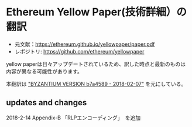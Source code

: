 # Ethereum Yellow Paper(技術詳細）の翻訳

- 元文献：https://ethereum.github.io/yellowpaper/paper.pdf
- レポジトリ: https://github.com/ethereum/yellowpaper

yellow paperは日々アップデートされているため、訳した時点と最新のものは内容が異なる可能性があります。

本翻訳は ["BYZANTIUM VERSION b7a4589 - 2018-02-07"](https://github.com/ethereum/yellowpaper/tree/b7a4589d77d5826dc3c0aeebd8bd539735ec4bce)
 を元にしている。



## updates and changes

2018-2-14 Appendix-B 「RLPエンコーディング」　を追加

